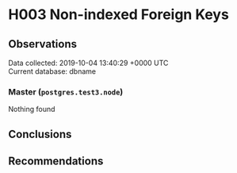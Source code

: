 # H003 Non-indexed Foreign Keys #

## Observations ##
Data collected: 2019-10-04 13:40:29 +0000 UTC  
Current database: dbname  


### Master (`postgres.test3.node`) ###



Nothing found



## Conclusions ##


## Recommendations ##

